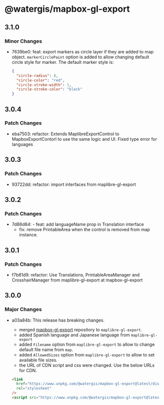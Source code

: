 # @watergis/mapbox-gl-export

## 3.1.0

### Minor Changes

- 7639be0: feat: export markers as circle layer if they are added to map object. `markerCirclePaint` option is added to allow changing default circle style for marker. The default marker style is:

  ```json
  {
    "circle-radius": 8,
    "circle-color": "red",
    "circle-stroke-width": 1,
    "circle-stroke-color": "black"
  }
  ```

## 3.0.4

### Patch Changes

- eba7503: refactor: Extends MaplibreExportControl to MapboxExportContorl to use the same logic and UI. Fixed type error for languages

## 3.0.3

### Patch Changes

- 93722dd: refactor: import interfaces from maplibre-gl-export

## 3.0.2

### Patch Changes

- 7d86d84: - feat: add languageName prop in Translation interface
  - fix: remove PrintableArea when the control is removed from map instance.

## 3.0.1

### Patch Changes

- f7b81d9: refactor: Use Translations, PrintableAreaManager and CrosshairManager from maplibre-gl-export at mapbox-gl-export

## 3.0.0

### Major Changes

- a03a84b: This release has breaking changes.

  - merged [mapbox-gl-export](https://github.com/watergis/mapbox-gl-export) repository to `maplibre-gl-export`.
  - added Spanish language and Japanese language from `maplibre-gl-export`
  - added `Filename` option from `maplibre-gl-export` to allow to change default file name from `map`.
  - added `AllowedSizes` option from `maplibre-gl-export` to allow to set available file sizes.
  - the URL of CDN script and css were changed. Use the below URLs for CDN.

  ```html
  <link
    href="https://www.unpkg.com/@watergis/mapbox-gl-export@latest/dist/mapbox-gl-export.css"
    rel="stylesheet"
  />
  <script src="https://www.unpkg.com/@watergis/mapbox-gl-export@latest/dist/mapbox-gl-export.umd.js"></script>
  ```
